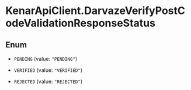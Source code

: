 # KenarApiClient.DarvazeVerifyPostCodeValidationResponseStatus

## Enum


* `PENDING` (value: `"PENDING"`)

* `VERIFIED` (value: `"VERIFIED"`)

* `REJECTED` (value: `"REJECTED"`)



